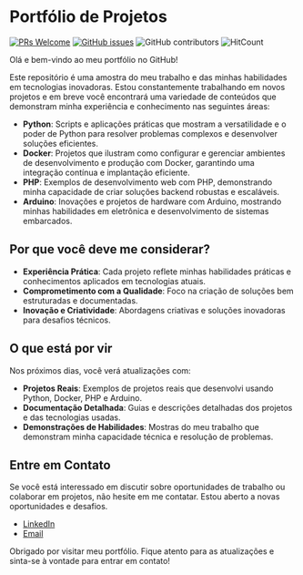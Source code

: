 # Portfólio de Projetos
[![PRs Welcome](https://img.shields.io/badge/PRs-welcome-brightgreen.svg?style=flat-square)](http://makeapullrequest.com) [![GitHub issues](https://img.shields.io/github/issues/username/repo.svg)](https://github.com/username/repo/issues) ![GitHub contributors](https://img.shields.io/github/contributors/username/repo.svg) ![HitCount](http://hits.dwyl.com/username/repo.svg)

Olá e bem-vindo ao meu portfólio no GitHub!

Este repositório é uma amostra do meu trabalho e das minhas habilidades em tecnologias inovadoras. Estou constantemente trabalhando em novos projetos e em breve você encontrará uma variedade de conteúdos que demonstram minha experiência e conhecimento nas seguintes áreas:

- **Python**: Scripts e aplicações práticas que mostram a versatilidade e o poder de Python para resolver problemas complexos e desenvolver soluções eficientes.
- **Docker**: Projetos que ilustram como configurar e gerenciar ambientes de desenvolvimento e produção com Docker, garantindo uma integração contínua e implantação eficiente.
- **PHP**: Exemplos de desenvolvimento web com PHP, demonstrando minha capacidade de criar soluções backend robustas e escaláveis.
- **Arduino**: Inovações e projetos de hardware com Arduino, mostrando minhas habilidades em eletrônica e desenvolvimento de sistemas embarcados.

## Por que você deve me considerar?

- **Experiência Prática**: Cada projeto reflete minhas habilidades práticas e conhecimentos aplicados em tecnologias atuais.
- **Comprometimento com a Qualidade**: Foco na criação de soluções bem estruturadas e documentadas.
- **Inovação e Criatividade**: Abordagens criativas e soluções inovadoras para desafios técnicos.

## O que está por vir

Nos próximos dias, você verá atualizações com:

- **Projetos Reais**: Exemplos de projetos reais que desenvolvi usando Python, Docker, PHP e Arduino.
- **Documentação Detalhada**: Guias e descrições detalhadas dos projetos e das tecnologias usadas.
- **Demonstrações de Habilidades**: Mostras do meu trabalho que demonstram minha capacidade técnica e resolução de problemas.

## Entre em Contato

Se você está interessado em discutir sobre oportunidades de trabalho ou colaborar em projetos, não hesite em me contatar. Estou aberto a novas oportunidades e desafios.

- [LinkedIn](https://www.linkedin.com/in/fabiano-rocha-de-almeida-b1789022)
- [Email](mailto:fabiuniz@msn.com)

Obrigado por visitar meu portfólio. Fique atento para as atualizações e sinta-se à vontade para entrar em contato!

<!---
- 👋 Hi, I’m @fabiuniz
- 👀 I’m interested in ...
- 🌱 I’m currently learning ...
- 💞️ I’m looking to collaborate on ...
- 📫 How to reach me ...
- 😄 Pronouns: ...
- ⚡ Fun fact: ...
fabiuniz/fabiuniz is a ✨ special ✨ repository because its `README.md` (this file) appears on your GitHub profile.
You can click the Preview link to take a look at your changes.
--->
